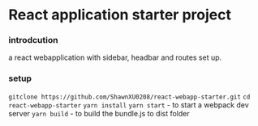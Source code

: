 # React application starter project
### introdcution
a react webapplication with sidebar, headbar and routes set up.
### setup
`gitclone https://github.com/ShawnXU0208/react-webapp-starter.git`
`cd react-webapp-starter`
`yarn install`
`yarn start` - to start a webpack dev server
`yarn build` - to build the bundle.js to dist folder
